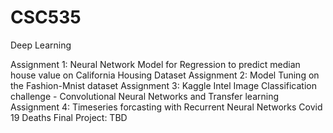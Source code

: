 # CSC535
Deep Learning

Assignment 1: Neural Network Model for Regression to predict median house value on California Housing Dataset
Assignment 2: Model Tuning on the Fashion-Mnist dataset
Assignment 3: Kaggle Intel Image Classification challenge - Convolutional Neural Networks and Transfer learning
Assignment 4: Timeseries forcasting with Recurrent Neural Networks Covid 19 Deaths
Final Project: TBD
